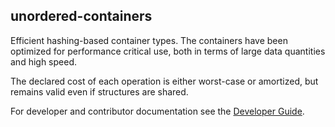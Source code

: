 ## unordered-containers

Efficient hashing-based container types.  The containers have been optimized for
performance critical use, both in terms of large data quantities and high speed.

The declared cost of each operation is either worst-case or amortized, but
remains valid even if structures are shared.
  
For developer and contributor documentation see the
[Developer Guide](docs/developer-guide.md).
